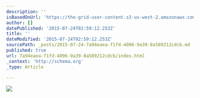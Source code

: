```yaml
---
description: ''
isBasedOnUrl: 'https://the-grid-user-content.s3-us-west-2.amazonaws.com/3ab9d11d-5d90-4b39-8b63-75968b35f6b8.jpg'
author: []
datePublished: '2015-07-24T02:59:12.253Z'
title: ''
dateModified: '2015-07-24T02:59:12.253Z'
sourcePath: _posts/2015-07-24-7a94eaea-f1fd-4096-9a39-8a589212cdcb.md
published: true
url: 7a94eaea-f1fd-4096-9a39-8a589212cdcb/index.html
_context: 'http://schema.org'
_type: Article

---
```

![](https://the-grid-user-content.s3-us-west-2.amazonaws.com/3ab9d11d-5d90-4b39-8b63-75968b35f6b8.jpg)